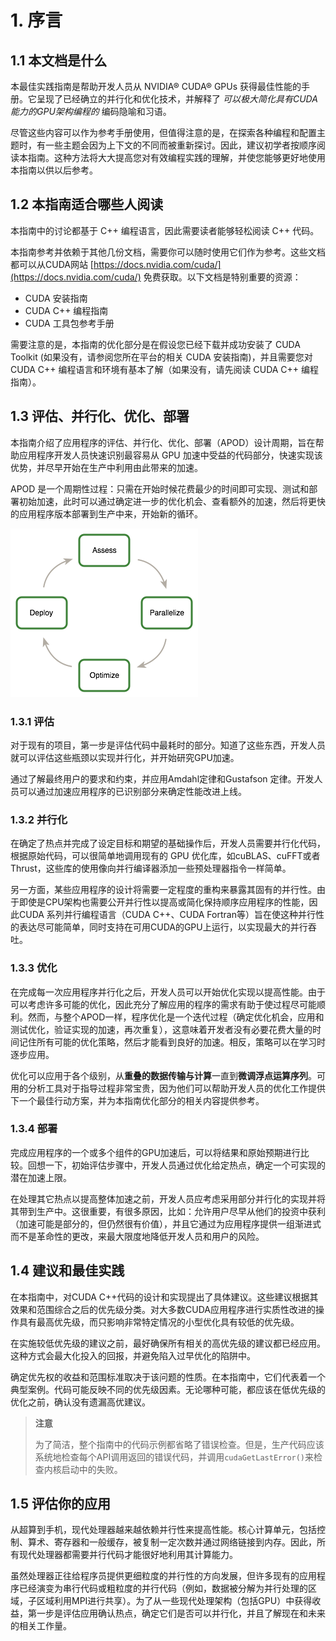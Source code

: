 # 1. 序言

## 1.1 本文档是什么

本最佳实践指南是帮助开发人员从 NVIDIA&reg; CUDA&reg; GPUs 获得最佳性能的手册。它呈现了已经确立的并行化和优化技术，并解释了 _可以极大简化具有CUDA能力的GPU架构编程的_ 编码隐喻和习语。

尽管这些内容可以作为参考手册使用，但值得注意的是，在探索各种编程和配置主题时，有一些主题会因为上下文的不同而被重新探讨。因此，建议初学者按顺序阅读本指南。这种方法将大大提高您对有效编程实践的理解，并使您能够更好地使用本指南以供以后参考。

## 1.2 本指南适合哪些人阅读
本指南中的讨论都基于 C++ 编程语言，因此需要读者能够轻松阅读 C++ 代码。

本指南参考并依赖于其他几份文档，需要你可以随时使用它们作为参考。这些文档都可以从CUDA网站 [https://docs.nvidia.com/cuda/](https://docs.nvidia.com/cuda/) 免费获取。以下文档是特别重要的资源：
- CUDA 安装指南
- CUDA C++ 编程指南
- CUDA 工具包参考手册

需要注意的是，本指南的优化部分是在假设您已经下载并成功安装了 CUDA Toolkit (如果没有，请参阅您所在平台的相关 CUDA 安装指南)，并且需要您对CUDA C++ 编程语言和环境有基本了解（如果没有，请先阅读 CUDA C++ 编程指南）。

## 1.3 评估、并行化、优化、部署
本指南介绍了应用程序的评估、并行化、优化、部署（APOD）设计周期，旨在帮助应用程序开发人员快速识别最容易从 GPU 加速中受益的代码部分，快速实现该优势，并尽早开始在生产中利用由此带来的加速。

APOD 是一个周期性过程：只需在开始时候花费最少的时间即可实现、测试和部署初始加速，此时可以通过确定进一步的优化机会、查看额外的加速，然后将更快的应用程序版本部署到生产中来，开始新的循环。

![apod-cycle.png](apod-cycle.png)

### 1.3.1 评估
对于现有的项目，第一步是评估代码中最耗时的部分。知道了这些东西，开发人员就可以评估这些瓶颈以实现并行化，并开始研究GPU加速。

通过了解最终用户的要求和约束，并应用Amdahl定律和Gustafson 定律。开发人员可以通过加速应用程序的已识别部分来确定性能改进上线。

### 1.3.2 并行化
在确定了热点并完成了设定目标和期望的基础操作后，开发人员需要并行化代码，根据原始代码，可以很简单地调用现有的 GPU 优化库，如cuBLAS、cuFFT或者Thrust，这些库的使用像向并行编译器添加一些预处理器指令一样简单。

另一方面，某些应用程序的设计将需要一定程度的重构来暴露其固有的并行性。由于即使是CPU架构也需要公开并行性以提高或简化保持顺序应用程序的性能，因此CUDA 系列并行编程语言（CUDA C++、CUDA Fortran等）旨在使这种并行性的表达尽可能简单，同时支持在可用CUDA的GPU上运行，以实现最大的并行吞吐。

### 1.3.3 优化
在完成每一次应用程序并行化之后，开发人员可以开始优化实现以提高性能。由于可以考虑许多可能的优化，因此充分了解应用的程序的需求有助于使过程尽可能顺利。然而，与整个APOD一样，程序优化是一个迭代过程（确定优化机会，应用和测试优化，验证实现的加速，再次重复），这意味着开发者没有必要花费大量的时间记住所有可能的优化策略，然后才能看到良好的加速。相反，策略可以在学习时逐步应用。

优化可以应用于各个级别，从**重叠的数据传输与计算**一直到**微调浮点运算序列**。可用的分析工具对于指导过程非常宝贵，因为他们可以帮助开发人员的优化工作提供下一个最佳行动方案，并为本指南优化部分的相关内容提供参考。

### 1.3.4 部署
完成应用程序的一个或多个组件的GPU加速后，可以将结果和原始预期进行比较。回想一下，初始评估步骤中，开发人员通过优化给定热点，确定一个可实现的潜在加速上限。

在处理其它热点以提高整体加速之前，开发人员应考虑采用部分并行化的实现并将其带到生产中。这很重要，有很多原因，比如：允许用户尽早从他们的投资中获利（加速可能是部分的，但仍然很有价值），并且它通过为应用程序提供一组渐进式而不是革命性的更改，来最大限度地降低开发人员和用户的风险。

## 1.4 建议和最佳实践
在本指南中，对CUDA C++代码的设计和实现提出了具体建议。这些建议根据其效果和范围综合之后的优先级分类。对大多数CUDA应用程序进行实质性改进的操作具有最高优先级，而只影响非常特定情况的小型优化具有较低的优先级。

在实施较低优先级的建议之前，最好确保所有相关的高优先级的建议都已经应用。这种方式会最大化投入的回报，并避免陷入过早优化的陷阱中。

确定优先权的收益和范围标准取决于该问题的性质。在本指南中，它们代表着一个典型案例。代码可能反映不同的优先级因素。无论哪种可能，都应该在低优先级的优化之前，确认没有遗漏高优建议。

> **注意**
>
> 为了简洁，整个指南中的代码示例都省略了错误检查。但是，生产代码应该系统地检查每个API调用返回的错误代码，并调用```cudaGetLastError()```来检查内核启动中的失败。 

## 1.5 评估你的应用
从超算到手机，现代处理器越来越依赖并行性来提高性能。核心计算单元，包括控制、算术、寄存器和一般缓存，被复制一定次数并通过网络链接到内存。因此，所有现代处理器都需要并行代码才能很好地利用其计算能力。

虽然处理器正往给程序员提供更细粒度的并行性的方向发展，但许多现有的应用程序已经演变为串行代码或粗粒度的并行代码（例如，数据被分解为并行处理的区域，子区域利用MPI进行共享）。为了从一些现代处理架构（包括GPU）中获得收益，第一步是评估应用确认热点，确定它们是否可以并行化，并且了解现在和未来的相关工作量。